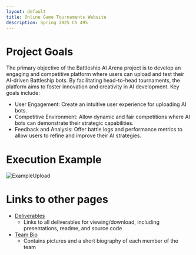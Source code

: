 ```yaml
---
layout: default
title: Online Game Tournaments Website
description: Spring 2025 CS 495
---
```


# Project Goals
The primary objective of the Battleship AI Arena project is to develop an engaging and competitive platform where users can upload and test their AI-driven Battleship bots. By facilitating head-to-head tournaments, the platform aims to foster innovation and creativity in AI development. Key goals include:
*   User Engagement: Create an intuitive user experience for uploading AI bots.
*   Competitive Environment: Allow dynamic and fair competitions where AI bots can demonstrate their strategic capabilities.
*   Feedback and Analysis: Offer battle logs and performance metrics to allow users to refine and improve their AI strategies.

# Execution Example
![ExampleUpload](./website/exampleupload.gif)
# Links to other pages
- [Deliverables](./website/Deliverables.md)
  - Links to all deliverables for viewing/download, including presentations, readme, and source code
- [Team Bio](./website/TeamBio.md)
  - Contains pictures and a short biography of each member of the team
